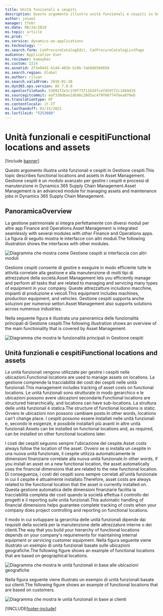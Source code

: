 ```yaml
---
title: Unità funzionali e cespiti
description: Questo argomento illustra unità funzionali e cespiti in Gestione cespiti. Gestione cespiti è un modulo avanzato per gestire i cespiti e processi di manutenzione in Dynamics 365 Supply Chain Management.
author: josaw1
manager: tfehr
ms.date: 06/24/2019
ms.topic: article
ms.prod: ''
ms.service: dynamics-ax-applications
ms.technology: ''
ms.search.form: CatProcureCatalogEdit, CatProcureCatalogListPage
audience: Application User
ms.reviewer: kamaybac
ms.custom: 2214
ms.assetid: 2f3e0441-414d-402b-b28b-7ab0d650d658
ms.search.region: Global
ms.author: riluan
ms.search.validFrom: 2016-02-28
ms.dyn365.ops.version: AX 7.0.0
ms.openlocfilehash: 53091f2e3c159f73f11b3dfcefd597f2c1494d19
ms.sourcegitcommit: eaf330dbee1db96c20d5ac479f007747bea079eb
ms.translationtype: HT
ms.contentlocale: it-IT
ms.lasthandoff: 02/15/2021
ms.locfileid: "5253088"
---
```

# <a name="functional-locations-and-assets"></a><span data-ttu-id="832de-104">Unità funzionali e cespiti</span><span class="sxs-lookup"><span data-stu-id="832de-104">Functional locations and assets</span></span>

[!include [banner](../../includes/banner.md)]

 

<span data-ttu-id="832de-105">Questo argomento illustra unità funzionali e cespiti in Gestione cespiti.</span><span class="sxs-lookup"><span data-stu-id="832de-105">This topic describes functional locations and assets in Asset Management.</span></span> <span data-ttu-id="832de-106">Gestione cespiti è un modulo avanzato per gestire i cespiti e processi di manutenzione in Dynamics 365 Supply Chain Management.</span><span class="sxs-lookup"><span data-stu-id="832de-106">Asset Management is an advanced module for managing assets and maintenance jobs in Dynamics 365 Supply Chain Management.</span></span>

## <a name="overview"></a><span data-ttu-id="832de-107">Panoramica</span><span class="sxs-lookup"><span data-stu-id="832de-107">Overview</span></span>

<span data-ttu-id="832de-108">La gestione patrimoniale si integra perfettamente con diversi moduli per altre app Finance and Operations.</span><span class="sxs-lookup"><span data-stu-id="832de-108">Asset Management is integrated seamlessly with several modules with other Finance and Operations apps.</span></span> <span data-ttu-id="832de-109">La figura di seguito mostra le interfacce con altri moduli.</span><span class="sxs-lookup"><span data-stu-id="832de-109">The following illustration shows the interfaces with other modules.</span></span>

![Diagramma che mostra come Gestione cespiti si interfaccia con altri moduli](media/01-overview-image.png)

<span data-ttu-id="832de-111">Gestione cespiti consente di gestire e eseguire in modo efficiente tutte le attività correlate alla gestione e alla manutenzione di molti tipi di attrezzature della società.</span><span class="sxs-lookup"><span data-stu-id="832de-111">Asset Management lets you efficiently manage and perform all tasks that are related to managing and servicing many types of equipment in your company.</span></span> <span data-ttu-id="832de-112">Queste attrezzatture includono macchine, impianti di produzione e veicoli.</span><span class="sxs-lookup"><span data-stu-id="832de-112">This equipment includes machines, production equipment, and vehicles.</span></span> <span data-ttu-id="832de-113">Gestione cespiti supporta anche soluzioni per numerosi settori.</span><span class="sxs-lookup"><span data-stu-id="832de-113">Asset Management also supports solutions across numerous industries.</span></span>

<span data-ttu-id="832de-114">Nella seguente figura è illustrata una panoramica delle funzionalità principali di Gestione cespiti.</span><span class="sxs-lookup"><span data-stu-id="832de-114">The following illustration shows an overview of the main functionality that is covered by Asset Management.</span></span>

![Diagramma che mostra le funzionalità principali in Gestione cespiti](media/02-overview-image.png)

## <a name="functional-locations-and-assets"></a><span data-ttu-id="832de-116">Unità funzionali e cespiti</span><span class="sxs-lookup"><span data-stu-id="832de-116">Functional locations and assets</span></span>

<span data-ttu-id="832de-117">Le unità funzionali vengono utilizzate per gestire i cespiti nelle ubicazioni.</span><span class="sxs-lookup"><span data-stu-id="832de-117">Functional locations are used to manage assets on locations.</span></span> <span data-ttu-id="832de-118">La gestione comprende la tracciabilità dei costi dei cespiti nelle unità funzionali.</span><span class="sxs-lookup"><span data-stu-id="832de-118">This management includes tracking of asset costs on functional locations.</span></span> <span data-ttu-id="832de-119">Le unità funzionali sono strutturate in modo gerarchico e le ubicazioni possono avere ubicazioni secondarie.</span><span class="sxs-lookup"><span data-stu-id="832de-119">Functional locations are structured hierarchically, and locations can have sub-locations.</span></span> <span data-ttu-id="832de-120">La struttura delle unità funzionali è statica.</span><span class="sxs-lookup"><span data-stu-id="832de-120">The structure of functional locations is static.</span></span> <span data-ttu-id="832de-121">Ovvero le ubicazioni non possono cambiare posto.</span><span class="sxs-lookup"><span data-stu-id="832de-121">In other words, locations can't change place.</span></span> <span data-ttu-id="832de-122">I cespiti possono essere installati nelle unità funzionali e, secondo le esigenze, è possibile installarli più avanti in altre unità funzionali.</span><span class="sxs-lookup"><span data-stu-id="832de-122">Assets can be installed on functional locations and, as required, can be installed on other functional locations later.</span></span>

<span data-ttu-id="832de-123">I costi dei cespiti seguono sempre l'ubicazione del cespite.</span><span class="sxs-lookup"><span data-stu-id="832de-123">Asset costs always follow the location of the asset.</span></span> <span data-ttu-id="832de-124">Ovvero se si installa un cespite in una nuova unità funzionale, il cespite utilizza automaticamente le dimensioni finanziarie correlate alla nuova unità funzionale.</span><span class="sxs-lookup"><span data-stu-id="832de-124">In other words, if you install an asset on a new functional location, the asset automatically uses the financial dimensions that are related to the new functional location.</span></span> <span data-ttu-id="832de-125">Di conseguenza, i costi dei cespiti sono sempre correlati all'unità funzionale in cui il cespite è attualmente installato.</span><span class="sxs-lookup"><span data-stu-id="832de-125">Therefore, asset costs are always related to the functional location that the asset is  currently installed on.</span></span> <span data-ttu-id="832de-126">Questa gestione automatica delle dimensioni finanziarie facilita la tracciabilità completa dei costi quando la società effettua il controllo dei progetti e il reporting sulle unità funzionali.</span><span class="sxs-lookup"><span data-stu-id="832de-126">This automatic handling of financial dimensions helps guarantee complete tracking of costs when your company does project controlling and reporting on functional locations.</span></span>

<span data-ttu-id="832de-127">Il modo in cui sviluppare la gerarchia delle unità funzionali dipende dai requisiti della società per la manutenzione delle attrezzature interne o dei clienti.</span><span class="sxs-lookup"><span data-stu-id="832de-127">The way that you build your hierarchy of functional locations depends on your company's requirements for maintaining internal equipment or servicing customer equipment.</span></span> <span data-ttu-id="832de-128">Nella figura seguente viene illustrato un esempio di unità funzionali basate sulle ubicazioni geografiche.</span><span class="sxs-lookup"><span data-stu-id="832de-128">The following figure shows an example of functional locations that are based on geographical locations.</span></span>

![Diagramma che mostra le unità funzionali in base alle ubicazioni geografiche](media/03-overview-image.png)

<span data-ttu-id="832de-130">Nella figura seguente viene illustrato un esempio di unità funzionali basate sui clienti.</span><span class="sxs-lookup"><span data-stu-id="832de-130">The following figure shows an example of functional locations that are based on customers.</span></span>

![Diagramma che mostra le unità funzionali in base ai clienti](media/04-overview-image.png)


[!INCLUDE[footer-include](../../../includes/footer-banner.md)]